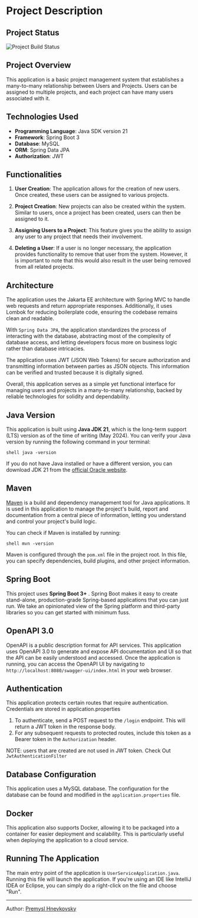 # Project Description

## Project Status

![Project Build Status](https://github.com/hnevkop/demo-user-service/actions/workflows/main.yml/badge.svg)

## Project Overview

This application is a basic project management system that establishes a many-to-many relationship between Users and Projects. Users can be assigned to multiple projects, and each project can have many users associated with it.

## Technologies Used

- **Programming Language**: Java SDK version 21
- **Framework**: Spring Boot 3
- **Database**: MySQL
- **ORM**: Spring Data JPA
- **Authorization**: JWT

## Functionalities

1. **User Creation**: The application allows for the creation of new users. Once created, these users can be assigned to various projects.

2. **Project Creation**: New projects can also be created within the system. Similar to users, once a project has been created, users can then be assigned to it.

3. **Assigning Users to a Project**: This feature gives you the ability to assign any user to any project that needs their involvement.

4. **Deleting a User**: If a user is no longer necessary, the application provides functionality to remove that user from the system. However, it is important to note that this would also result in the user being removed from all related projects.

## Architecture

The application uses the Jakarta EE architecture with Spring MVC to handle web requests and return appropriate responses. Additionally, it uses Lombok for reducing boilerplate code, ensuring the codebase remains clean and readable.

With `Spring Data JPA`, the application standardizes the process of interacting with the database, abstracting most of the complexity of database access, and letting developers focus more on business logic rather than database intricacies.

The application uses JWT (JSON Web Tokens) for secure authorization and transmitting information between parties as JSON objects. This information can be verified and trusted because it is digitally signed.

Overall, this application serves as a simple yet functional interface for managing users and projects in a many-to-many relationship, backed by reliable technologies for solidity and dependability. 


## Java Version

This application is built using **Java JDK 21**, which is the long-term support (LTS) version as of the time of
writing (May 2024). You can verify your Java version by running the following command in your terminal:

```shell
shell java -version
```

If you do not have Java installed or have a different version, you can download JDK 21 from
the [official Oracle website](https://www.oracle.com/java/technologies/javase-jdk17-downloads.html).

## Maven

[Maven](https://maven.apache.org/) is a build and dependency management tool for Java applications. It is used in this
application to manage the project's build, report and documentation from a central piece of information, letting you
understand and control your project's build logic.

You can check if Maven is installed by running:

```shell
shell mvn -version
```

Maven is configured through the `pom.xml` file in the project root. In this file, you can specify dependencies, build
plugins, and other project information.

## Spring Boot

This project uses **Spring Boot 3+** . Spring Boot makes it easy to create stand-alone, production-grade Spring-based
applications that you can just run. We take an opinionated view of the Spring platform and third-party libraries so you
can get started with minimum fuss.

## OpenAPI 3.0

OpenAPI is a public description format for API services. This application uses OpenAPI 3.0 to generate and expose API
documentation and UI so that the API can be easily understood and accessed. Once the application is running, you can
access the OpenAPI UI by navigating to `http://localhost:8080/swagger-ui/index.html` in your web browser.

## Authentication

This application protects certain routes that require authentication. Credentials are stored in application.properties

1. To authenticate, send a POST request to the `/login` endpoint. This will return a JWT token in the response body.
2. For any subsequent requests to protected routes, include this token as a Bearer token in the `Authorization` header.

NOTE: users that are created are not used in JWT token. Check Out `JwtAuthenticationFilter`

## Database Configuration

This application uses a MySQL database. The configuration for the database can be found and modified in
the `application.properties` file.

## Docker

This application also supports Docker, allowing it to be packaged into a container for easier deployment and
scalability. This is particularly useful when deploying the application to a cloud service.

## Running The Application

The main entry point of the application is `UserServiceApplication.java`. Running this file will launch the application.
If you're using an IDE like IntelliJ IDEA or Eclipse, you can simply do a right-click on the file and choose "Run".

---

Author: [Premysl Hnevkovsky](premysl.hnevkovsky@gmail.com)

